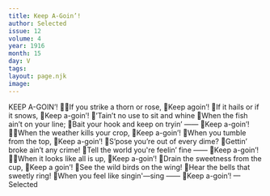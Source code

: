 ```yaml
---
title: Keep A-Goin’!
author: Selected
issue: 12
volume: 4
year: 1916
month: 15
day: V
tags:
layout: page.njk
image:
---
```

KEEP A-GOIN’! If you strike a thorn or rose, Keep agoin’! If it hails or if it snows, Keep a-goin’! ’Tain’t no use to sit and whine When the fish ain’t on your line; Bait your hook and keep on tryin’ —— Keep a-goin’! When the weather kills your crop, Keep a-goin’! When you tumble from the top, Keep a-goin’! S’pose you’re out of every dime? Gettin’ broke ain’t any crime! Tell the world you're feelin’ fine —— Keep a-goin’! When it looks like all is up, Keep a-goin’! Drain the sweetness from the cup, Keep a goin’! See the wild birds on the wing! Hear the bells that sweetly ring! When you feel like singin'—sing —— Keep a-goin’! — Selected 
